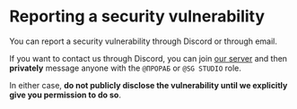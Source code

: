 # Reporting a security vulnerability
You can report a security vulnerability through Discord or through email.

If you want to contact us through Discord, you can join [our server](https://discord.gg/Zn3dAtunBX)
and then **privately** message anyone with the `@ПРОРАБ` or `@SG STUDIO` role.

In either case, **do not publicly disclose the vulnerability until we explicitly give
you permission to do so**.
